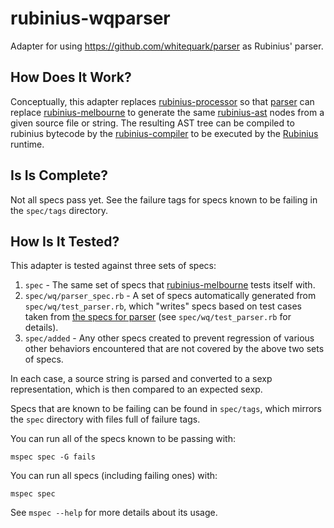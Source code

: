rubinius-wqparser
=================

Adapter for using https://github.com/whitequark/parser as Rubinius' parser.

## How Does It Work?

Conceptually, this adapter replaces [rubinius-processor](https://github.com/rubinius/rubinius-processor) so that [parser](https://github.com/whitequark/parser) can replace [rubinius-melbourne](https://github.com/rubinius/rubinius-melbourne) to generate the same [rubinius-ast](https://github.com/rubinius/rubinius-ast) nodes from a given source file or string.  The resulting AST tree can be compiled to rubinius bytecode by the [rubinius-compiler](https://github.com/rubinius/rubinius-compiler) to be executed by the [Rubinius](https://github.com/rubinius/rubinius) runtime.

## Is Is Complete?

Not all specs pass yet.  See the failure tags for specs known to be failing in the `spec/tags` directory.

## How Is It Tested?

This adapter is tested against three sets of specs:

1. `spec` - The same set of specs that [rubinius-melbourne](https://github.com/rubinius/rubinius-melbourne) tests itself with.
2. `spec/wq/parser_spec.rb` - A set of specs automatically generated from `spec/wq/test_parser.rb`, which "writes" specs based on test cases taken from [the specs for parser](https://github.com/whitequark/parser/blob/master/test/test_parser.rb) (see `spec/wq/test_parser.rb` for details).
3. `spec/added` - Any other specs created to prevent regression of various other behaviors encountered that are not covered by the above two sets of specs.

In each case, a source string is parsed and converted to a sexp representation, which is then compared to an expected sexp.

Specs that are known to be failing can be found in `spec/tags`, which mirrors the `spec` directory with files full of failure tags.

You can run all of the specs known to be passing with:
```shell
mspec spec -G fails
```

You can run all specs (including failing ones) with:
```shell
mspec spec
```

See `mspec --help` for more details about its usage.

